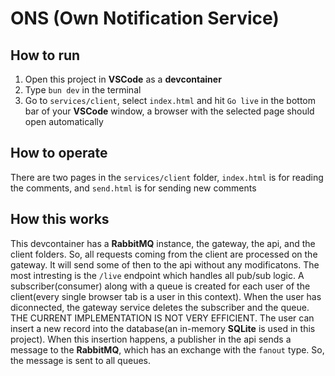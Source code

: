 # ONS (Own Notification Service)

## How to run
1. Open this project in **VSCode** as a **devcontainer**
2. Type `bun dev` in the terminal
3. Go to `services/client`, select `index.html` and hit `Go live` in the bottom bar of your **VSCode** window, a browser with the selected page should open automatically

## How to operate
There are two pages in the `services/client` folder, `index.html` is for reading the comments, and `send.html` is for sending new comments

## How this works
This devcontainer has a **RabbitMQ** instance, the gateway, the api, and the client folders. So, all requests coming from the client are processed on the gateway. It will send some of then to the api without any modificatons. The most intresting is the `/live` endpoint which handles all pub/sub logic. A subscriber(consumer) along with a queue is created for each user of the client(every single browser tab is a user in this context). When the user has diconnected, the gateway service deletes the subscriber and the queue. THE CURRENT IMPLEMENTATION IS NOT VERY EFFICIENT. The user can insert a new record into the database(an in-memory **SQLite** is used in this project). When this insertion happens, a publisher in the api sends a message to the **RabbitMQ**, which has an exchange with the `fanout` type. So, the message is sent to all queues.